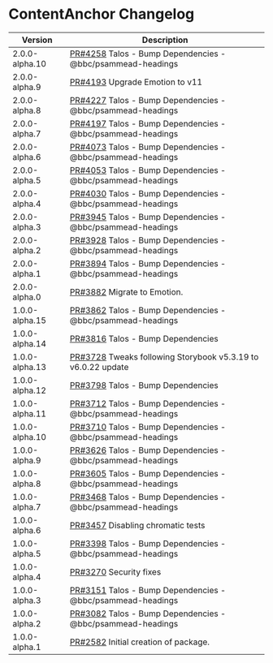 # ContentAnchor Changelog

<!-- prettier-ignore -->
| Version | Description |
|---------|-------------|
| 2.0.0-alpha.10 | [PR#4258](https://github.com/bbc/psammead/pull/4258) Talos - Bump Dependencies - @bbc/psammead-headings |
| 2.0.0-alpha.9 | [PR#4193](https://github.com/bbc/psammead/pull/4193) Upgrade Emotion to v11 |
| 2.0.0-alpha.8 | [PR#4227](https://github.com/bbc/psammead/pull/4227) Talos - Bump Dependencies - @bbc/psammead-headings |
| 2.0.0-alpha.7 | [PR#4197](https://github.com/bbc/psammead/pull/4197) Talos - Bump Dependencies - @bbc/psammead-headings |
| 2.0.0-alpha.6 | [PR#4073](https://github.com/bbc/psammead/pull/4073) Talos - Bump Dependencies - @bbc/psammead-headings |
| 2.0.0-alpha.5 | [PR#4053](https://github.com/bbc/psammead/pull/4053) Talos - Bump Dependencies - @bbc/psammead-headings |
| 2.0.0-alpha.4 | [PR#4030](https://github.com/bbc/psammead/pull/4030) Talos - Bump Dependencies - @bbc/psammead-headings |
| 2.0.0-alpha.3 | [PR#3945](https://github.com/bbc/psammead/pull/3945) Talos - Bump Dependencies - @bbc/psammead-headings |
| 2.0.0-alpha.2 | [PR#3928](https://github.com/bbc/psammead/pull/3928) Talos - Bump Dependencies - @bbc/psammead-headings |
| 2.0.0-alpha.1 | [PR#3894](https://github.com/bbc/psammead/pull/3894) Talos - Bump Dependencies - @bbc/psammead-headings |
| 2.0.0-alpha.0 | [PR#3882](https://github.com/bbc/psammead/pull/3882) Migrate to Emotion. |
| 1.0.0-alpha.15 | [PR#3862](https://github.com/bbc/psammead/pull/3862) Talos - Bump Dependencies - @bbc/psammead-headings |
| 1.0.0-alpha.14 | [PR#3816](https://github.com/bbc/psammead/pull/3816) Talos - Bump Dependencies |
| 1.0.0-alpha.13 | [PR#3728](https://github.com/bbc/psammead/pull/3728) Tweaks following Storybook v5.3.19 to v6.0.22 update |
| 1.0.0-alpha.12 | [PR#3798](https://github.com/bbc/psammead/pull/3798) Talos - Bump Dependencies
| 1.0.0-alpha.11 | [PR#3712](https://github.com/bbc/psammead/pull/3712) Talos - Bump Dependencies - @bbc/psammead-headings |
| 1.0.0-alpha.10 | [PR#3710](https://github.com/bbc/psammead/pull/3710) Talos - Bump Dependencies - @bbc/psammead-headings |
| 1.0.0-alpha.9 | [PR#3626](https://github.com/bbc/psammead/pull/3626) Talos - Bump Dependencies - @bbc/psammead-headings |
| 1.0.0-alpha.8 | [PR#3605](https://github.com/bbc/psammead/pull/3605) Talos - Bump Dependencies - @bbc/psammead-headings |
| 1.0.0-alpha.7 | [PR#3468](https://github.com/bbc/psammead/pull/3468) Talos - Bump Dependencies - @bbc/psammead-headings |
| 1.0.0-alpha.6 | [PR#3457](https://github.com/bbc/psammead/pull/3457) Disabling chromatic tests |
| 1.0.0-alpha.5 | [PR#3398](https://github.com/bbc/psammead/pull/3398) Talos - Bump Dependencies - @bbc/psammead-headings |
| 1.0.0-alpha.4 | [PR#3270](https://github.com/bbc/psammead/pull/3270) Security fixes |
| 1.0.0-alpha.3 | [PR#3151](https://github.com/bbc/psammead/pull/3151) Talos - Bump Dependencies - @bbc/psammead-headings |
| 1.0.0-alpha.2 | [PR#3082](https://github.com/bbc/psammead/pull/3082) Talos - Bump Dependencies - @bbc/psammead-headings |
| 1.0.0-alpha.1 | [PR#2582](https://github.com/bbc/psammead/pull/2582) Initial creation of package. |
